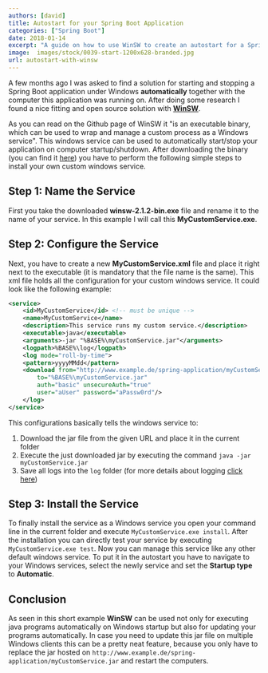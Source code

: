 ```yaml
---
authors: [david]
title: Autostart for your Spring Boot Application
categories: ["Spring Boot"]
date: 2018-01-14
excerpt: "A guide on how to use WinSW to create an autostart for a Spring Boot application in Windows."
image:  images/stock/0039-start-1200x628-branded.jpg
url: autostart-with-winsw
---
```




A few months ago I was asked to find a solution for starting and stopping a Spring Boot application under Windows **automatically** together with the computer this application was running on. After doing some research I found a nice fitting and open source solution with [**WinSW**](https://github.com/kohsuke/winsw).

As you can read on the Github page of WinSW it "is an executable binary, which can be used to wrap and manage a custom process as a Windows service". This windows service can be used to automatically start/stop your application on computer startup/shutdown. After downloading the binary (you can find it [here](http://repo.jenkins-ci.org/releases/com/sun/winsw/winsw/)) you have to perform the following simple steps to install your own custom windows service.

## Step 1: Name the Service
First you take the downloaded **winsw-2.1.2-bin.exe** file and rename it to the name of your service. In this example I will call this **MyCustomService.exe**. 

## Step 2: Configure the Service
Next, you have to create a new **MyCustomService.xml** file and place it right next to the executable (it is mandatory that the file name is the same). This xml file holds all the configuration for your custom windows service. It could look like the following example:

```xml
<service>
    <id>MyCustomService</id> <!-- must be unique -->
    <name>MyCustomService</name>
    <description>This service runs my custom service.</description>
    <executable>java</executable>
    <arguments>-jar "%BASE%\myCustomService.jar"</arguments>
    <logpath>%BASE%\log</logpath>
    <log mode="roll-by-time">
    <pattern>yyyyMMdd</pattern>
    <download from="http://www.example.de/spring-application/myCustomService.jar" 
        to="%BASE%\myCustomService.jar"
        auth="basic" unsecureAuth="true"
        user="aUser" password="aPassw0rd"/>
    </log>
</service>
```

This configurations basically tells the windows service to:

1. Download the jar file from the given URL and place it in the current folder
2. Execute the just downloaded jar by executing the command `java -jar myCustomService.jar`
3. Save all logs into the `log` folder (for more details about logging [click here](https://github.com/kohsuke/winsw/blob/master/doc/loggingAndErrorReporting.md))

## Step 3: Install the Service
To finally install the service as a Windows service you open your command line in the current folder and execute `MyCustomService.exe install`. After the installation you can directly test your service by executing `MyCustomService.exe test`. Now you can manage this service like any other default windows service. To put it in the autostart you have to navigate to your Windows services, select the newly service and set the **Startup type** to **Automatic**.

## Conclusion
As seen in this short example **WinSW** can be used not only for executing java programs automatically on Windows startup but also for updating your programs automatically. In case you need to update this jar file on multiple Windows clients this can be a pretty neat feature, because you only have to replace the jar hosted on `http://www.example.de/spring-application/myCustomService.jar` and restart the computers.
